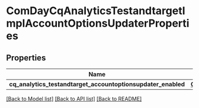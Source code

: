 # ComDayCqAnalyticsTestandtargetImplAccountOptionsUpdaterProperties

## Properties
Name | Type | Description | Notes
------------ | ------------- | ------------- | -------------
**cq_analytics_testandtarget_accountoptionsupdater_enabled** | [**ConfigNodePropertyBoolean**](ConfigNodePropertyBoolean.md) |  | [optional] 

[[Back to Model list]](../README.md#documentation-for-models) [[Back to API list]](../README.md#documentation-for-api-endpoints) [[Back to README]](../README.md)


